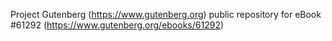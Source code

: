 Project Gutenberg (https://www.gutenberg.org) public repository for eBook #61292 (https://www.gutenberg.org/ebooks/61292)
